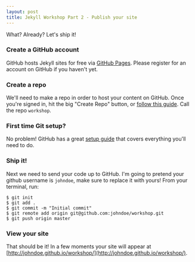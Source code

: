```yaml
---
layout: post
title: Jekyll Workshop Part 2 - Publish your site
---
```


What? Already? Let's ship it!

### Create a GitHub account

GitHub hosts Jekyll sites for free via [GitHub Pages](http://pages.github.com). Please register for an account on GitHub if you haven't yet.

### Create a repo

We'll need to make a repo in order to host your content on GitHub. Once you're signed in, hit the big "Create Repo" button, or [follow this guide](https://help.github.com/articles/create-a-repo). Call the repo `workshop`.

### First time Git setup?

No problem! GitHub has a great [setup guide](https://help.github.com/articles/set-up-git) that covers everything you'll need to do.

### Ship it!

Next we need to send your code up to GitHub. I'm going to pretend your github username is `johndoe`, make sure to replace it with yours! From your terminal, run:

    $ git init
    $ git add .
    $ git commit -m "Initial commit"
    $ git remote add origin git@github.com:johndoe/workshop.git
    $ git push origin master

### View your site

That should be it! In a few moments your site will appear at [http://johndoe.github.io/workshop/](http://johndoe.github.io/workshop/).
